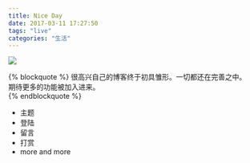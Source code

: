 ```yaml
---
title: Nice Day
date: 2017-03-11 17:27:50
tags: "live"
categories: "生活"
---
```


![](https://timgsa.baidu.com/timg?image&quality=80&size=b9999_10000&sec=1489311432436&di=dfc6962021ac463224da33e58f0051ba&imgtype=0&src=http%3A%2F%2Fpic4.zhimg.com%2Fd4c1239e75c02e8482c22017a6c8d407_r.jpg)

{% blockquote %}
很高兴自己的博客终于初具雏形。一切都还在完善之中。  
期待更多的功能被加入进来。   
{% endblockquote %}
- 主题
- 登陆
- 留言
- 打赏
- more and more

